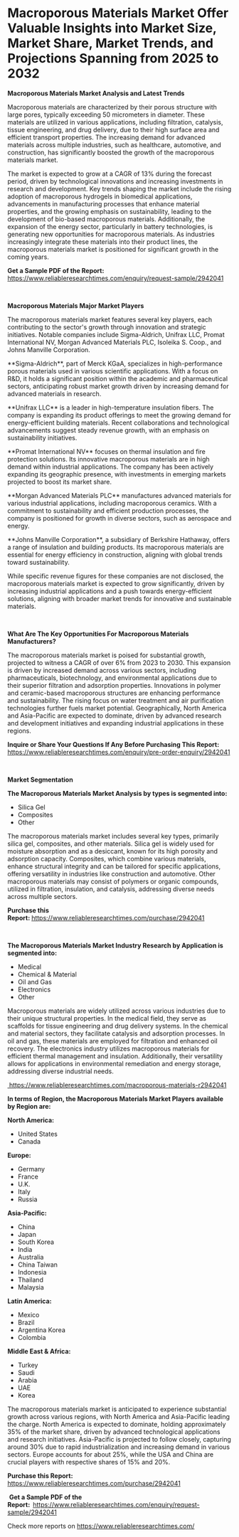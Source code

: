 <p><h1>Macroporous Materials Market Offer Valuable Insights into Market Size, Market Share, Market Trends, and Projections Spanning from 2025 to 2032</h1></p><p><strong>Macroporous Materials Market Analysis and Latest Trends</strong></p>
<p><p>Macroporous materials are characterized by their porous structure with large pores, typically exceeding 50 micrometers in diameter. These materials are utilized in various applications, including filtration, catalysis, tissue engineering, and drug delivery, due to their high surface area and efficient transport properties. The increasing demand for advanced materials across multiple industries, such as healthcare, automotive, and construction, has significantly boosted the growth of the macroporous materials market. </p><p>The market is expected to grow at a CAGR of 13% during the forecast period, driven by technological innovations and increasing investments in research and development. Key trends shaping the market include the rising adoption of macroporous hydrogels in biomedical applications, advancements in manufacturing processes that enhance material properties, and the growing emphasis on sustainability, leading to the development of bio-based macroporous materials. Additionally, the expansion of the energy sector, particularly in battery technologies, is generating new opportunities for macroporous materials. As industries increasingly integrate these materials into their product lines, the macroporous materials market is positioned for significant growth in the coming years.</p></p>
<p><strong>Get a Sample PDF of the Report:&nbsp;</strong> <a href="https://www.reliableresearchtimes.com/enquiry/request-sample/2942041?utm_campaign=2891&utm_medium=2&utm_source=Github&utm_content=ia&utm_term=15032025&utm_id=macroporous-materials">https://www.reliableresearchtimes.com/enquiry/request-sample/2942041</a></p>
<p>&nbsp;</p>
<p><strong>Macroporous Materials Major Market Players</strong></p>
<p><p>The macroporous materials market features several key players, each contributing to the sector's growth through innovation and strategic initiatives. Notable companies include Sigma-Aldrich, Unifrax LLC, Promat International NV, Morgan Advanced Materials PLC, Isoleika S. Coop., and Johns Manville Corporation.</p><p>**Sigma-Aldrich**, part of Merck KGaA, specializes in high-performance porous materials used in various scientific applications. With a focus on R&D, it holds a significant position within the academic and pharmaceutical sectors, anticipating robust market growth driven by increasing demand for advanced materials in research.</p><p>**Unifrax LLC** is a leader in high-temperature insulation fibers. The company is expanding its product offerings to meet the growing demand for energy-efficient building materials. Recent collaborations and technological advancements suggest steady revenue growth, with an emphasis on sustainability initiatives.</p><p>**Promat International NV** focuses on thermal insulation and fire protection solutions. Its innovative macroporous materials are in high demand within industrial applications. The company has been actively expanding its geographic presence, with investments in emerging markets projected to boost its market share.</p><p>**Morgan Advanced Materials PLC** manufactures advanced materials for various industrial applications, including macroporous ceramics. With a commitment to sustainability and efficient production processes, the company is positioned for growth in diverse sectors, such as aerospace and energy.</p><p>**Johns Manville Corporation**, a subsidiary of Berkshire Hathaway, offers a range of insulation and building products. Its macroporous materials are essential for energy efficiency in construction, aligning with global trends toward sustainability.</p><p>While specific revenue figures for these companies are not disclosed, the macroporous materials market is expected to grow significantly, driven by increasing industrial applications and a push towards energy-efficient solutions, aligning with broader market trends for innovative and sustainable materials.</p></p>
<p>&nbsp;</p>
<p><strong>What Are The Key Opportunities For Macroporous Materials Manufacturers?</strong></p>
<p><p>The macroporous materials market is poised for substantial growth, projected to witness a CAGR of over 6% from 2023 to 2030. This expansion is driven by increased demand across various sectors, including pharmaceuticals, biotechnology, and environmental applications due to their superior filtration and adsorption properties. Innovations in polymer and ceramic-based macroporous structures are enhancing performance and sustainability. The rising focus on water treatment and air purification technologies further fuels market potential. Geographically, North America and Asia-Pacific are expected to dominate, driven by advanced research and development initiatives and expanding industrial applications in these regions.</p></p>
<p><strong>Inquire or Share Your Questions If Any Before Purchasing This Report:</strong> <a href="https://www.reliableresearchtimes.com/enquiry/pre-order-enquiry/2942041?utm_campaign=2891&utm_medium=2&utm_source=Github&utm_content=ia&utm_term=15032025&utm_id=macroporous-materials">https://www.reliableresearchtimes.com/enquiry/pre-order-enquiry/2942041</a></p>
<p>&nbsp;</p>
<p><strong>Market Segmentation</strong></p>
<p><strong>The Macroporous Materials Market Analysis by types is segmented into:</strong></p>
<p><ul><li>Silica Gel</li><li>Composites</li><li>Other</li></ul></p>
<p><p>The macroporous materials market includes several key types, primarily silica gel, composites, and other materials. Silica gel is widely used for moisture absorption and as a desiccant, known for its high porosity and adsorption capacity. Composites, which combine various materials, enhance structural integrity and can be tailored for specific applications, offering versatility in industries like construction and automotive. Other macroporous materials may consist of polymers or organic compounds, utilized in filtration, insulation, and catalysis, addressing diverse needs across multiple sectors.</p></p>
<p><strong>Purchase this Report:&nbsp;</strong><a href="https://www.reliableresearchtimes.com/purchase/2942041?utm_campaign=2891&utm_medium=2&utm_source=Github&utm_content=ia&utm_term=15032025&utm_id=macroporous-materials">https://www.reliableresearchtimes.com/purchase/2942041</a></p>
<p>&nbsp;</p>
<p><strong>The Macroporous Materials Market Industry Research by Application is segmented into:</strong></p>
<p><ul><li>Medical</li><li>Chemical & Material</li><li>Oil and Gas</li><li>Electronics</li><li>Other</li></ul></p>
<p><p>Macroporous materials are widely utilized across various industries due to their unique structural properties. In the medical field, they serve as scaffolds for tissue engineering and drug delivery systems. In the chemical and material sectors, they facilitate catalysis and adsorption processes. In oil and gas, these materials are employed for filtration and enhanced oil recovery. The electronics industry utilizes macroporous materials for efficient thermal management and insulation. Additionally, their versatility allows for applications in environmental remediation and energy storage, addressing diverse industrial needs.</p></p>
<p><a href="https://www.reliableresearchtimes.com/macroporous-materials-r2942041?utm_campaign=2891&utm_medium=2&utm_source=Github&utm_content=ia&utm_term=15032025&utm_id=macroporous-materials">&nbsp;https://www.reliableresearchtimes.com/macroporous-materials-r2942041</a></p>
<p><strong>In terms of Region, the Macroporous Materials Market Players available by Region are:</strong></p>
<p>
    <p> <strong> North America: </strong>
        <ul>
            <li>United States</li>
            <li>Canada</li>
        </ul>
        </p> 
    <p> <strong> Europe: </strong>
        <ul>
            <li>Germany</li>
            <li>France</li>
            <li>U.K.</li>
            <li>Italy</li>
            <li>Russia</li>
        </ul>
        </p> 
    <p> <strong> Asia-Pacific: </strong>
        <ul>
            <li>China</li>
            <li>Japan</li>
            <li>South Korea</li>
            <li>India</li>
            <li>Australia</li>
            <li>China Taiwan</li>
            <li>Indonesia</li>
            <li>Thailand</li>
            <li>Malaysia</li>
        </ul>
        </p> 
    <p> <strong> Latin America: </strong>
        <ul>
            <li>Mexico</li>
            <li>Brazil</li>
            <li>Argentina Korea</li>
            <li>Colombia</li>
        </ul>
        </p> 
    <p> <strong> Middle East & Africa: </strong>
        <ul>
            <li>Turkey</li>
            <li>Saudi</li>
            <li>Arabia</li>
            <li>UAE</li>
            <li>Korea</li>
        </ul>
    </p>
    </p>
<p><p>The macroporous materials market is anticipated to experience substantial growth across various regions, with North America and Asia-Pacific leading the charge. North America is expected to dominate, holding approximately 35% of the market share, driven by advanced technological applications and research initiatives. Asia-Pacific is projected to follow closely, capturing around 30% due to rapid industrialization and increasing demand in various sectors. Europe accounts for about 25%, while the USA and China are crucial players with respective shares of 15% and 20%.</p></p>
<p><strong>Purchase this Report: </strong><a href="https://www.reliableresearchtimes.com/purchase/2942041?utm_campaign=2891&utm_medium=2&utm_source=Github&utm_content=ia&utm_term=15032025&utm_id=macroporous-materials">https://www.reliableresearchtimes.com/purchase/2942041</a></p>
<p>&nbsp;<strong>Get a Sample PDF of the Report:&nbsp;&nbsp;</strong><a href="https://www.reliableresearchtimes.com/enquiry/request-sample/2942041?utm_campaign=2891&utm_medium=2&utm_source=Github&utm_content=ia&utm_term=15032025&utm_id=macroporous-materials">https://www.reliableresearchtimes.com/enquiry/request-sample/2942041</a></p>
<p><strong></strong></p>
<p>Check more reports on <a href="https://www.reliableresearchtimes.com/?utm_campaign=2891&utm_medium=2&utm_source=Github&utm_content=ia&utm_term=15032025&utm_id=macroporous-materials">https://www.reliableresearchtimes.com/</a></p>